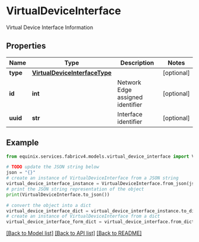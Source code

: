 # VirtualDeviceInterface

Virtual Device Interface Information

## Properties

Name | Type | Description | Notes
------------ | ------------- | ------------- | -------------
**type** | [**VirtualDeviceInterfaceType**](VirtualDeviceInterfaceType.md) |  | [optional] 
**id** | **int** | Network Edge assigned identifier | [optional] 
**uuid** | **str** | Interface identifier | [optional] 

## Example

```python
from equinix.services.fabricv4.models.virtual_device_interface import VirtualDeviceInterface

# TODO update the JSON string below
json = "{}"
# create an instance of VirtualDeviceInterface from a JSON string
virtual_device_interface_instance = VirtualDeviceInterface.from_json(json)
# print the JSON string representation of the object
print(VirtualDeviceInterface.to_json())

# convert the object into a dict
virtual_device_interface_dict = virtual_device_interface_instance.to_dict()
# create an instance of VirtualDeviceInterface from a dict
virtual_device_interface_form_dict = virtual_device_interface.from_dict(virtual_device_interface_dict)
```
[[Back to Model list]](../README.md#documentation-for-models) [[Back to API list]](../README.md#documentation-for-api-endpoints) [[Back to README]](../README.md)


